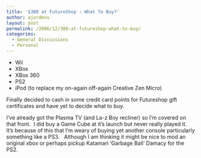 ```yaml
---
title: '$300 at FutureShop : What To Buy?'
author: ajordens
layout: post
permalink: /2006/12/300-at-futureshop-what-to-buy/
categories:
  - General Discussions
  - Personal
---
```

  * Wii
  * XBox
  * XBox 360
  * PS2
  * iPod (to replace my on-again off-again Creative Zen Micro)

Finally decided to cash in some credit card points for Futureshop gift certificates and have yet to decide what to buy.

I&#8217;ve already got the Plasma TV (and La-z Boy recliner) so I&#8217;m covered on that front.  I did buy a Game Cube at it&#8217;s launch but never really played it.  It&#8217;s because of this that I&#8217;m weary of buying yet another console particularly something like a PS3.   Although I am thinking it might be nice to mod an original xbox or perhaps pickup Katamari &#8216;Garbage Ball&#8217; Damacy for the PS2.